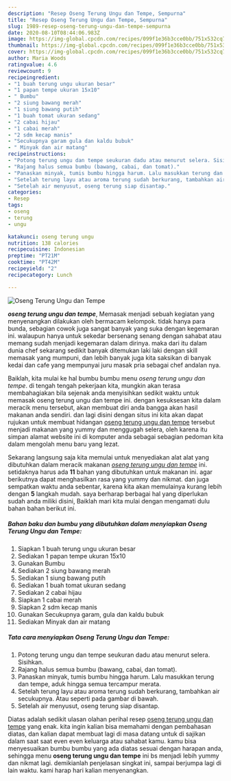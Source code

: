 ```yaml
---
description: "Resep Oseng Terung Ungu dan Tempe, Sempurna"
title: "Resep Oseng Terung Ungu dan Tempe, Sempurna"
slug: 1989-resep-oseng-terung-ungu-dan-tempe-sempurna
date: 2020-08-10T08:44:06.983Z
image: https://img-global.cpcdn.com/recipes/099f1e36b3cce0bb/751x532cq70/oseng-terung-ungu-dan-tempe-foto-resep-utama.jpg
thumbnail: https://img-global.cpcdn.com/recipes/099f1e36b3cce0bb/751x532cq70/oseng-terung-ungu-dan-tempe-foto-resep-utama.jpg
cover: https://img-global.cpcdn.com/recipes/099f1e36b3cce0bb/751x532cq70/oseng-terung-ungu-dan-tempe-foto-resep-utama.jpg
author: Maria Woods
ratingvalue: 4.6
reviewcount: 9
recipeingredient:
- "1 buah terung ungu ukuran besar"
- "1 papan tempe ukuran 15x10"
- " Bumbu"
- "2 siung bawang merah"
- "1 siung bawang putih"
- "1 buah tomat ukuran sedang"
- "2 cabai hijau"
- "1 cabai merah"
- "2 sdm kecap manis"
- "Secukupnya garam gula dan kaldu bubuk"
- " Minyak dan air matang"
recipeinstructions:
- "Potong terung ungu dan tempe seukuran dadu atau menurut selera. Sisihkan."
- "Rajang halus semua bumbu (bawang, cabai, dan tomat)."
- "Panaskan minyak, tumis bumbu hingga harum. Lalu masukkan terung dan tempe, aduk hingga semua tercampur merata."
- "Setelah terung layu atau aroma terung sudah berkurang, tambahkan air secukupnya. Atau seperti pada gambar di bawah."
- "Setelah air menyusut, oseng terung siap disantap."
categories:
- Resep
tags:
- oseng
- terung
- ungu

katakunci: oseng terung ungu 
nutrition: 138 calories
recipecuisine: Indonesian
preptime: "PT21M"
cooktime: "PT42M"
recipeyield: "2"
recipecategory: Lunch

---
```



![Oseng Terung Ungu dan Tempe](https://img-global.cpcdn.com/recipes/099f1e36b3cce0bb/751x532cq70/oseng-terung-ungu-dan-tempe-foto-resep-utama.jpg)

<b><i>oseng terung ungu dan tempe</i></b>, Memasak menjadi sebuah kegiatan yang menyenangkan dilakukan oleh bermacam kelompok. tidak hanya para bunda, sebagian cowok juga sangat banyak yang suka dengan kegemaran ini. walaupun hanya untuk sekedar bersenang senang dengan sahabat atau memang sudah menjadi kegemaran dalam dirinya. maka dari itu dalam dunia chef sekarang sedikit banyak ditemukan laki laki dengan skill memasak yang mumpuni, dan lebih banyak juga kita saksikan di banyak kedai dan cafe yang mempunyai juru masak pria sebagai chef andalan nya.



Baiklah, kita mulai ke hal bumbu bumbu menu <i>oseng terung ungu dan tempe</i>. di tengah tengah pekerjaan kita, mungkin akan terasa membahagiakan bila sejenak anda menyisihkan sedikit waktu untuk memasak oseng terung ungu dan tempe ini. dengan kesuksesan kita dalam meracik menu tersebut, akan membuat diri anda bangga akan hasil makanan anda sendiri. dan lagi disini dengan situs ini kita akan dapat rujukan untuk membuat hidangan <u>oseng terung ungu dan tempe</u> tersebut menjadi makanan yang yummy dan menggugah selera, oleh karena itu simpan alamat website ini di komputer anda sebagai sebagian pedoman kita dalam mengolah menu baru yang lezat.


Sekarang langsung saja kita memulai untuk menyediakan alat alat yang dibutuhkan dalam meracik makanan <u><i>oseng terung ungu dan tempe</i></u> ini. setidaknya harus ada <b>11</b> bahan yang dibutuhkan untuk makanan ini. agar berikutnya dapat menghasilkan rasa yang yummy dan nikmat. dan juga sempatkan waktu anda sebentar, karena kita akan memulainya kurang lebih dengan <b>5</b> langkah mudah. saya berharap berbagai hal yang diperlukan sudah anda miliki disini, Baiklah mari kita mulai dengan mengamati dulu bahan bahan berikut ini.

<!--inarticleads1-->

##### Bahan baku dan bumbu yang dibutuhkan dalam menyiapkan Oseng Terung Ungu dan Tempe:

1. Siapkan 1 buah terung ungu ukuran besar
1. Sediakan 1 papan tempe ukuran 15x10
1. Gunakan  Bumbu
1. Sediakan 2 siung bawang merah
1. Sediakan 1 siung bawang putih
1. Sediakan 1 buah tomat ukuran sedang
1. Sediakan 2 cabai hijau
1. Siapkan 1 cabai merah
1. Siapkan 2 sdm kecap manis
1. Gunakan Secukupnya garam, gula dan kaldu bubuk
1. Sediakan  Minyak dan air matang




<!--inarticleads2-->

##### Tata cara menyiapkan Oseng Terung Ungu dan Tempe:

1. Potong terung ungu dan tempe seukuran dadu atau menurut selera. Sisihkan.
1. Rajang halus semua bumbu (bawang, cabai, dan tomat).
1. Panaskan minyak, tumis bumbu hingga harum. Lalu masukkan terung dan tempe, aduk hingga semua tercampur merata.
1. Setelah terung layu atau aroma terung sudah berkurang, tambahkan air secukupnya. Atau seperti pada gambar di bawah.
1. Setelah air menyusut, oseng terung siap disantap.




Diatas adalah sedikit ulasan olahan perihal resep <u>oseng terung ungu dan tempe</u> yang enak. kita ingin kalian bisa memahami dengan pembahasan diatas, dan kalian dapat membuat lagi di masa datang untuk di sajikan dalam saat saat even even keluarga atau sahabat kamu. kamu bisa menyesuaikan bumbu bumbu yang ada diatas sesuai dengan harapan anda, sehingga menu <b>oseng terung ungu dan tempe</b> ini bs menjadi lebih yummy dan nikmat lagi. demikianlah penjelasan singkat ini, sampai berjumpa lagi di lain waktu. kami harap hari kalian menyenangkan.
